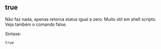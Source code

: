 ## true

Não faz nada, apenas retorna status igual a zero. Muito útil em shell
scripts. Veja também o comando false.

Sintaxe: 

	true

